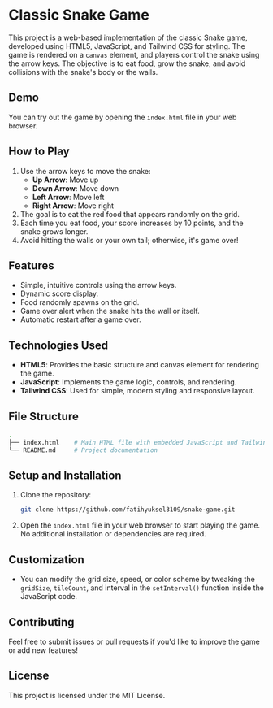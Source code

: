 # Classic Snake Game

This project is a web-based implementation of the classic Snake game, developed using HTML5, JavaScript, and Tailwind CSS for styling. The game is rendered on a `canvas` element, and players control the snake using the arrow keys. The objective is to eat food, grow the snake, and avoid collisions with the snake's body or the walls.

## Demo

You can try out the game by opening the `index.html` file in your web browser.

## How to Play

1. Use the arrow keys to move the snake:
   - **Up Arrow**: Move up
   - **Down Arrow**: Move down
   - **Left Arrow**: Move left
   - **Right Arrow**: Move right
2. The goal is to eat the red food that appears randomly on the grid.
3. Each time you eat food, your score increases by 10 points, and the snake grows longer.
4. Avoid hitting the walls or your own tail; otherwise, it's game over!

## Features

- Simple, intuitive controls using the arrow keys.
- Dynamic score display.
- Food randomly spawns on the grid.
- Game over alert when the snake hits the wall or itself.
- Automatic restart after a game over.

## Technologies Used

- **HTML5**: Provides the basic structure and canvas element for rendering the game.
- **JavaScript**: Implements the game logic, controls, and rendering.
- **Tailwind CSS**: Used for simple, modern styling and responsive layout.

## File Structure

```bash
.
├── index.html    # Main HTML file with embedded JavaScript and Tailwind CSS
└── README.md     # Project documentation
```

## Setup and Installation

1. Clone the repository:
   ```bash
   git clone https://github.com/fatihyuksel3109/snake-game.git
   ```
2. Open the `index.html` file in your web browser to start playing the game. No additional installation or dependencies are required.

## Customization

- You can modify the grid size, speed, or color scheme by tweaking the `gridSize`, `tileCount`, and interval in the `setInterval()` function inside the JavaScript code.
  
## Contributing

Feel free to submit issues or pull requests if you'd like to improve the game or add new features!

## License

This project is licensed under the MIT License.
